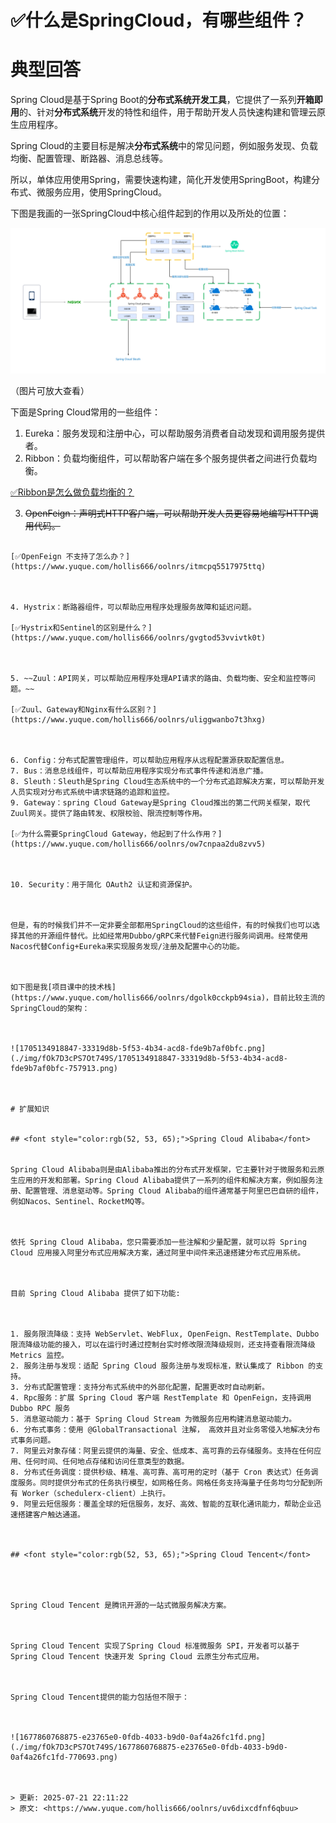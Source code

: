 # ✅什么是SpringCloud，有哪些组件？

# 典型回答


Spring Cloud是基于Spring Boot的**分布式系统开发工具**，它提供了一系列**开箱即用**的、针对**分布式系统**开发的特性和组件，用于帮助开发人员快速构建和管理云原生应用程序。



Spring Cloud的主要目标是解决**分布式系统**中的常见问题，例如服务发现、负载均衡、配置管理、断路器、消息总线等。



所以，单体应用使用Spring，需要快速构建，简化开发使用SpringBoot，构建分布式、微服务应用，使用SpringCloud。



下图是我画的一张SpringCloud中核心组件起到的作用以及所处的位置：



![1705134884195-c11b183b-fdff-4cd9-9eeb-85236b59d7fb.png](./img/fOk7D3cPS7Ot749S/1705134884195-c11b183b-fdff-4cd9-9eeb-85236b59d7fb-653308.png)

（图片可放大查看）



下面是Spring Cloud常用的一些组件：



1. Eureka：服务发现和注册中心，可以帮助服务消费者自动发现和调用服务提供者。
2. Ribbon：负载均衡组件，可以帮助客户端在多个服务提供者之间进行负载均衡。

[✅Ribbon是怎么做负载均衡的？](https://www.yuque.com/hollis666/oolnrs/umf7fkgc9purm9qb)



3. ~~OpenFeign：声明式HTTP客户端，可以帮助开发人员更容易地编写HTTP调用代码。~~

~~~~

[✅OpenFeign 不支持了怎么办？](https://www.yuque.com/hollis666/oolnrs/itmcpq5517975ttq)



4. Hystrix：断路器组件，可以帮助应用程序处理服务故障和延迟问题。

[✅Hystrix和Sentinel的区别是什么？](https://www.yuque.com/hollis666/oolnrs/gvgtod53vvivtk0t)



5. ~~Zuul：API网关，可以帮助应用程序处理API请求的路由、负载均衡、安全和监控等问题。~~

[✅Zuul、Gateway和Nginx有什么区别？](https://www.yuque.com/hollis666/oolnrs/uliggwanbo7t3hxg)



6. Config：分布式配置管理组件，可以帮助应用程序从远程配置源获取配置信息。
7. Bus：消息总线组件，可以帮助应用程序实现分布式事件传递和消息广播。
8. Sleuth：Sleuth是Spring Cloud生态系统中的一个分布式追踪解决方案，可以帮助开发人员实现对分布式系统中请求链路的追踪和监控。 
9. Gateway：spring Cloud Gateway是Spring Cloud推出的第二代网关框架，取代Zuul网关。提供了路由转发、权限校验、限流控制等作用。

[✅为什么需要SpringCloud Gateway，他起到了什么作用？](https://www.yuque.com/hollis666/oolnrs/ow7cnpaa2du8zvv5)



10. Security：用于简化 OAuth2 认证和资源保护。



但是，有的时候我们并不一定非要全部都用SpringCloud的这些组件，有的时候我们也可以选择其他的开源组件替代。比如经常用Dubbo/gRPC来代替Feign进行服务间调用。经常使用Nacos代替Config+Eureka来实现服务发现/注册及配置中心的功能。



如下图是我[项目课中的技术栈](https://www.yuque.com/hollis666/oolnrs/dgolk0cckpb94sia)，目前比较主流的SpringCloud的架构：



![1705134918847-33319d8b-5f53-4b34-acd8-fde9b7af0bfc.png](./img/fOk7D3cPS7Ot749S/1705134918847-33319d8b-5f53-4b34-acd8-fde9b7af0bfc-757913.png)



# 扩展知识


## <font style="color:rgb(52, 53, 65);">Spring Cloud Alibaba</font>


Spring Cloud Alibaba则是由Alibaba推出的分布式开发框架，它主要针对于微服务和云原生应用的开发和部署。Spring Cloud Alibaba提供了一系列的组件和解决方案，例如服务注册、配置管理、消息驱动等。Spring Cloud Alibaba的组件通常基于阿里巴巴自研的组件，例如Nacos、Sentinel、RocketMQ等。



依托 Spring Cloud Alibaba，您只需要添加一些注解和少量配置，就可以将 Spring Cloud 应用接入阿里分布式应用解决方案，通过阿里中间件来迅速搭建分布式应用系统。



目前 Spring Cloud Alibaba 提供了如下功能:



1. 服务限流降级：支持 WebServlet、WebFlux, OpenFeign、RestTemplate、Dubbo 限流降级功能的接入，可以在运行时通过控制台实时修改限流降级规则，还支持查看限流降级 Metrics 监控。
2. 服务注册与发现：适配 Spring Cloud 服务注册与发现标准，默认集成了 Ribbon 的支持。
3. 分布式配置管理：支持分布式系统中的外部化配置，配置更改时自动刷新。
4. Rpc服务：扩展 Spring Cloud 客户端 RestTemplate 和 OpenFeign，支持调用 Dubbo RPC 服务
5. 消息驱动能力：基于 Spring Cloud Stream 为微服务应用构建消息驱动能力。
6. 分布式事务：使用 @GlobalTransactional 注解， 高效并且对业务零侵入地解决分布式事务问题。
7. 阿里云对象存储：阿里云提供的海量、安全、低成本、高可靠的云存储服务。支持在任何应用、任何时间、任何地点存储和访问任意类型的数据。
8. 分布式任务调度：提供秒级、精准、高可靠、高可用的定时（基于 Cron 表达式）任务调度服务。同时提供分布式的任务执行模型，如网格任务。网格任务支持海量子任务均匀分配到所有 Worker（schedulerx-client）上执行。
9. 阿里云短信服务：覆盖全球的短信服务，友好、高效、智能的互联化通讯能力，帮助企业迅速搭建客户触达通道。



## <font style="color:rgb(52, 53, 65);">Spring Cloud Tencent</font>




Spring Cloud Tencent 是腾讯开源的一站式微服务解决方案。



Spring Cloud Tencent 实现了Spring Cloud 标准微服务 SPI，开发者可以基于 Spring Cloud Tencent 快速开发 Spring Cloud 云原生分布式应用。



Spring Cloud Tencent提供的能力包括但不限于：



![1677860768875-e23765e0-0fdb-4033-b9d0-0af4a26fc1fd.png](./img/fOk7D3cPS7Ot749S/1677860768875-e23765e0-0fdb-4033-b9d0-0af4a26fc1fd-770693.png)



> 更新: 2025-07-21 22:11:22  
> 原文: <https://www.yuque.com/hollis666/oolnrs/uv6dixcdfnf6qbuu>
